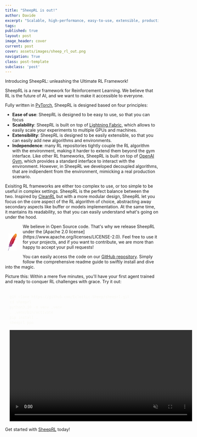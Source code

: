 ```yaml
---
title: "SheepRL is out!"
author: Davide
excerpt: "Scalable, high-performance, easy-to-use, extensible, production-oriented Reinforcement Learning framework."
tags:
published: true
layout: post
image_header: cover
current: post
cover: assets/images/sheep_rl_out.png
navigation: True
class: post-template
subclass: 'post'
---
```


Introducing SheepRL: unleashing the Ultimate RL Framework!

SheepRL is a new framework for Reinforcement Learning. We believe that RL is the future of AI, and we want to make it accessible to everyone.

Fully written in [PyTorch](https://pytorch.org/), SheepRL is designed based on four principles:
  * **Ease of use**: SheepRL is designed to be easy to use, so that you can focus 
  * **Scalability**: SheepRL is built on top of [Lightning Fabric](https://lightning.ai/), which allows to easily scale your experiments to multiple GPUs and machines.
  * **Extensibility**: SheepRL is designed to be easily extensible, so that you can easily add new algorithms and environments.
  * **Independence**: many RL repositories tightly couple the RL algorithm with the environment, making it harder to extend them beyond the gym interface. Like other RL frameworks, SheepRL is built on top of [OpenAI Gym](https://gym.openai.com/), which provides a standard interface to interact with the environment. However, in SheepRL we developed decoupled algorithms, that are indipendent from the environment, mimicking a real production scenario.

Exisiting RL frameworks are either too complex to use, or too simple to be useful in complex settings. SheepRL is the perfect balance between the two. Inspired by [CleanRL]() but with a more modular design, SheepRL let you focus on the core aspect of the RL algorithm of choice, abstracting away secondary aspects like buffer or models implementation. At the same time, it mantains its readability, so that you can easily understand what's going on under the hood.


<img style="float: left; margin: 10px; width: 2em; height: 100px; object-fit: contain; margin-right: 20px;" src="/assets/images/apache.png">
We believe in Open Source code. That's why we release SheepRL under the [Apache 2.0 license](https://www.apache.org/licenses/LICENSE-2.0). Feel free to use it for your projects, and if you want to contribute, we are more than happy to accept your pull requests!

You can easily access the code on our [GitHub repository](https://github.com/Eclectic-Sheep/sheeprl). Simply follow the comprehensive readme guide to swiftly install and dive into the magic.

Picture this: Within a mere five minutes, you'll have your first agent trained and ready to conquer RL challenges with grace. Try it out:

<div class="two-columns-container code-flex" style="gap: 15px; margin:15px">
	<div>
		<div class="code-block" style="opacity: 1">
			<code class="language-bash with-new-line" data-lang="bash" style="opacity: 1; color: #f8f8f2; height: 250px">
git clone https://github.com/Eclectic-Sheep/sheeprl.git
cd sheeprl
python3.10 -m venv .venv
. .venv/bin/activate
pip install .
sheeprl ppo
			</code>
		</div>
	</div>
<div class="video-container shadow">
	<video id="tutorial-installation" autoplay loop muted style="margin: 0; width:600px">
		<source src="/assets/videos/tutorial.webm" type="video/webm">
	</video>
</div>
</div>

Get started with [SheepRL](https://github.com/Eclectic-Sheep/sheeprl) today!
